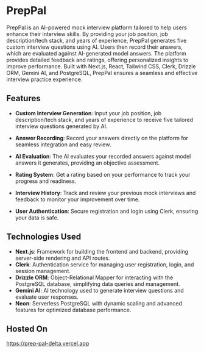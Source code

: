 
# PrepPal

PrepPal is an AI-powered mock interview platform tailored to help users enhance their interview skills. By providing your job position, job description/tech stack, and years of experience, PrepPal generates five custom interview questions using AI. Users then record their answers, which are evaluated against AI-generated model answers. The platform provides detailed feedback and ratings, offering personalized insights to improve performance. Built with Next.js, React, Tailwind CSS, Clerk, Drizzle ORM, Gemini AI, and PostgreSQL, PrepPal ensures a seamless and effective interview practice experience.

## Features

- **Custom Interview Generation**: Input your job position, job description/tech stack, and years of experience to receive five tailored interview questions generated by AI.

- **Answer Recording**: Record your answers directly on the platform for seamless integration and easy review.

- **AI Evaluation**: The AI evaluates your recorded answers against model answers it generates, providing an objective assessment.

- **Rating System**: Get a rating based on your performance to track your progress and readiness.

- **Interview History**: Track and review your previous mock interviews and feedback to monitor your improvement over time.

- **User Authentication**: Secure registration and login using Clerk, ensuring your data is safe.

## Technologies Used

- **Next.js**: Framework for building the frontend and backend, providing server-side rendering and API routes.
- **Clerk**: Authentication service for managing user registration, login, and session management.
- **Drizzle ORM**: Object-Relational Mapper for interacting with the PostgreSQL database, simplifying data queries and management.
- **Gemini AI**: AI technology used to generate interview questions and evaluate user responses.
- **Neon**: Serverless PostgreSQL with dynamic scaling and advanced features for optimized database performance.

## Hosted On

https://prep-pal-delta.vercel.app






